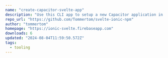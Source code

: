 ```yaml
---
name: "create-capacitor-svelte-app"
description: "Use this CLI app to setup a new Capacitor application in a new SvelteKit project."
repo_url: "https://github.com/Tommertom/svelte-ionic-npm"
author: "tommertom"
homepage: "https://ionic-svelte.firebaseapp.com"
downloads: 6
updated: "2024-08-04T11:59:50.572Z"
tags: 
  - tooling
---
```

